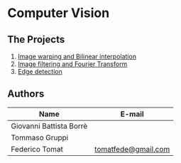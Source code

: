 # Computer Vision

## The Projects
1. [Image warping and Bilinear interpolation](https://github.com/federicotomat/Computer-Vision/tree/master/Lab01)
2. [Image filtering and Fourier Transform](https://github.com/federicotomat/Computer-Vision/tree/master/Lab02)
3. [Edge detection](https://github.com/federicotomat/Computer-Vision/tree/master/Lab03)

## Authors
| Name | E-mail |
|------|--------|
| Giovanni Battista Borrè |  |
| Tommaso Gruppi |  |
| Federico Tomat | tomatfede@gmail.com |
